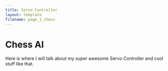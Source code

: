 ```yaml
---
title: Servo Controller
layout: template
filename: page_1_chess
--- 
```


# Chess AI

Here is where I will talk about my super awesome Servo Controller and cool stuff like that.
